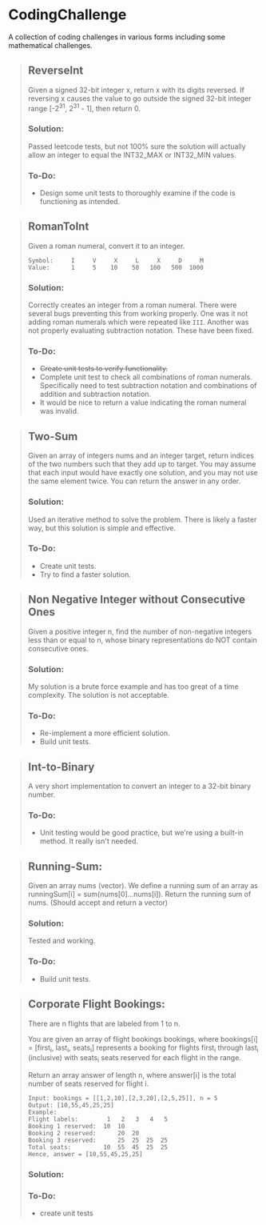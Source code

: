 # CodingChallenge
A collection of coding challenges in various forms including some mathematical challenges.

> ## ReverseInt
> Given a signed 32-bit integer x, return x with its digits reversed. If reversing x causes the value to go outside the signed 32-bit integer range [-2<sup>31</sup>, 2<sup>31</sup> - 1], then return 0.
> ### Solution:
> Passed leetcode tests, but not 100% sure the solution will actually allow an integer to equal the INT32_MAX or INT32_MIN values.
> ### To-Do:
> - Design some unit tests to thoroughly examine if the code is functioning as intended.

> ## RomanToInt
> Given a roman numeral, convert it to an integer.
> ```
> Symbol:     I     V     X     L     X     D     M
> Value:      1     5    10    50   100   500  1000
> ```
> ### Solution:
> Correctly creates an integer from a roman numeral.
> There were several bugs preventing this from working properly. 
> One was it not adding roman numerals which were repeated like `III`.
> Another was not properly evaluating subtraction notation. 
> These have been fixed.
> 
> ### To-Do:
> - ~~Create unit tests to verify functionality.~~
> - Complete unit test to check all combinations of roman numerals. Specifically need to test subtraction notation and combinations of addition and subtraction notation.
> - It would be nice to return a value indicating the roman numeral was invalid.

> ## Two-Sum
> Given an array of integers nums and an integer target, return indices of the two numbers such that they add up to target. 
> You may assume that each input would have exactly one solution, and you may not use the same element twice. 
> You can return the answer in any order.
> 
> ### Solution:
> Used an iterative method to solve the problem. There is likely a faster way, but this solution is simple and effective.
> 
> ### To-Do:
> - Create unit tests.
> - Try to find a faster solution.

> ## Non Negative Integer without Consecutive Ones
> Given a positive integer n, find the number of non-negative integers less than or equal to n, whose binary representations do NOT contain consecutive ones.
>
> ### Solution:
> My solution is a brute force example and has too great of a time complexity. The solution is not acceptable.
> 
> ### To-Do:
> - Re-implement a more efficient solution.
> - Build unit tests.

> ## Int-to-Binary
> A very short implementation to convert an integer to a 32-bit binary number.
> 
> ### To-Do:
> - Unit testing would be good practice, but we're using a built-in method. It really isn't needed.

> ## Running-Sum:
> Given an array nums (vector). We define a running sum of an array as runningSum[i] = sum(nums[0]…nums[i]). 
> Return the running sum of nums. (Should accept and return a vector)
> 
> ### Solution:
> Tested and working.
> 
> ### To-Do:
> - Build unit tests.

> ## Corporate Flight Bookings:
> There are n flights that are labeled from 1 to n.
>
> You are given an array of flight bookings bookings, where bookings[i] = [first<sub>i</sub>, last<sub>i</sub>, seats<sub>i</sub>] represents a booking for flights first<sub>i</sub> through last<sub>i</sub> (inclusive) with seats<sub>i</sub> seats reserved for each flight in the range.
>
> Return an array answer of length n, where answer[i] is the total number of seats reserved for flight i.
> ```
> Input: bookings = [[1,2,10],[2,3,20],[2,5,25]], n = 5
> Output: [10,55,45,25,25]
> Example:
> Flight labels:        1   2   3   4   5
> Booking 1 reserved:  10  10
> Booking 2 reserved:      20  20
> Booking 3 reserved:      25  25  25  25
> Total seats:         10  55  45  25  25
> Hence, answer = [10,55,45,25,25]
> ```
> ### Solution:
> 
> ### To-Do:
> - create unit tests